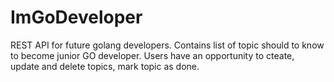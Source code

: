 # ImGoDeveloper
REST API for future golang developers. Contains list of topic should to know to become junior GO developer. Users have an opportunity to cteate, update and delete topics, mark topic as done.
